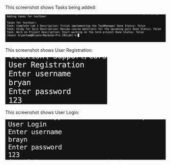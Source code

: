 This screenshot shows Tasks being added:

![User Registration Output](../image/TaskManager.png)

This screenshot shows User Registration:

![User Registration Output](../image/UserRegistration.png)

This screenshot shows User Login:

![User Registration Output](../image/UserLogin.png)

